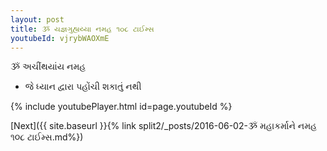 ```yaml
---
layout: post
title: ૐ યજ્ઞગુહ્યય્યા નમહ ૧૦૮ ટાઈમ્સ
youtubeId: vjrybWAOXmE
---
```

 
 
 ૐ અચીંથયાંય નમહ  
 
 -  જે ધ્યાન દ્વારા પહોંચી શકાતું નથી 
 
  
 
  
 
 
 
 
 
 


{% include youtubePlayer.html id=page.youtubeId %}
 
[Next]({{ site.baseurl }}{% link  split2/_posts/2016-06-02-ૐ મહાકર્માને નમહ ૧૦૮ ટાઈમ્સ.md%})
 
